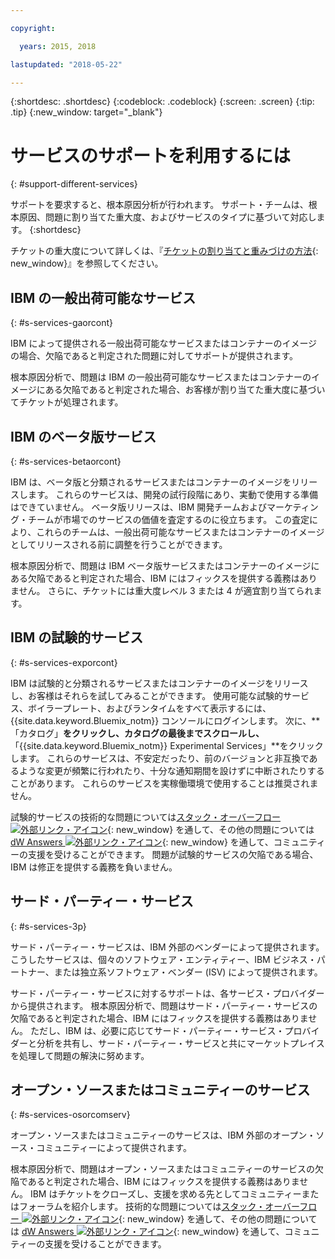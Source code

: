 ```yaml
---

copyright:

  years: 2015, 2018

lastupdated: "2018-05-22"

---
```


{:shortdesc: .shortdesc}
{:codeblock: .codeblock}
{:screen: .screen}
{:tip: .tip}
{:new_window: target="_blank"}


# サービスのサポートを利用するには
{: #support-different-services}

サポートを要求すると、根本原因分析が行われます。 サポート・チームは、根本原因、問題に割り当てた重大度、およびサービスのタイプに基づいて対応します。
{:shortdesc}

チケットの重大度について詳しくは、『[チケットの割り当てと重みづけの方法](/docs/get-support/ticketweight.html#support-ticket-severity){: new_window}』を参照してください。

## IBM の一般出荷可能なサービス
{: #s-services-gaorcont}

IBM によって提供される一般出荷可能なサービスまたはコンテナーのイメージの場合、欠陥であると判定された問題に対してサポートが提供されます。

根本原因分析で、問題は IBM の一般出荷可能なサービスまたはコンテナーのイメージにある欠陥であると判定された場合、お客様が割り当てた重大度に基づいてチケットが処理されます。

## IBM のベータ版サービス
{: #s-services-betaorcont}

IBM は、ベータ版と分類されるサービスまたはコンテナーのイメージをリリースします。 これらのサービスは、開発の試行段階にあり、実動で使用する準備はできていません。 ベータ版リリースは、IBM 開発チームおよびマーケティング・チームが市場でのサービスの価値を査定するのに役立ちます。 この査定により、これらのチームは、一般出荷可能なサービスまたはコンテナーのイメージとしてリリースされる前に調整を行うことができます。

根本原因分析で、問題は IBM ベータ版サービスまたはコンテナーのイメージにある欠陥であると判定された場合、IBM にはフィックスを提供する義務はありません。 さらに、チケットには重大度レベル 3 または 4 が適宜割り当てられます。

## IBM の試験的サービス
{: #s-services-exporcont}

IBM は試験的と分類されるサービスまたはコンテナーのイメージをリリースし、お客様はそれらを試してみることができます。 使用可能な試験的サービス、ボイラープレート、およびランタイムをすべて表示するには、{{site.data.keyword.Bluemix_notm}} コンソールにログインします。  次に、**「カタログ」**をクリックし、カタログの最後までスクロールし、**「{{site.data.keyword.Bluemix_notm}} Experimental Services」**をクリックします。 これらのサービスは、不安定だったり、前のバージョンと非互換であるような変更が頻繁に行われたり、十分な通知期間を設けずに中断されたりすることがあります。 これらのサービスを実稼働環境で使用することは推奨されません。

試験的サービスの技術的な問題については[スタック・オーバーフロー ![外部リンク・アイコン](../icons/launch-glyph.svg "外部リンク・アイコン")](http://stackoverflow.com/questions/tagged/ibm-bluemix){: new_window} を通して、その他の問題については [dW Answers ![外部リンク・アイコン](../icons/launch-glyph.svg "外部リンク・アイコン")](https://developer.ibm.com/answers/smart-spaces/12/bluemix.html){: new_window} を通して、コミュニティーの支援を受けることができます。 問題が試験的サービスの欠陥である場合、IBM は修正を提供する義務を負いません。

## サード・パーティー・サービス
{: #s-services-3p}

サード・パーティー・サービスは、IBM 外部のベンダーによって提供されます。 こうしたサービスは、個々のソフトウェア・エンティティー、IBM ビジネス・パートナー、または独立系ソフトウェア・ベンダー (ISV) によって提供されます。

サード・パーティー・サービスに対するサポートは、各サービス・プロバイダーから提供されます。 根本原因分析で、問題はサード・パーティー・サービスの欠陥であると判定された場合、IBM にはフィックスを提供する義務はありません。 ただし、IBM は、必要に応じてサード・パーティー・サービス・プロバイダーと分析を共有し、サード・パーティー・サービスと共にマーケットプレイスを処理して問題の解決に努めます。

## オープン・ソースまたはコミュニティーのサービス
{: #s-services-osorcomserv}

オープン・ソースまたはコミュニティーのサービスは、IBM 外部のオープン・ソース・コミュニティーによって提供されます。

根本原因分析で、問題はオープン・ソースまたはコミュニティーのサービスの欠陥であると判定された場合、IBM にはフィックスを提供する義務はありません。 IBM はチケットをクローズし、支援を求める先としてコミュニティーまたはフォーラムを紹介します。 技術的な問題については[スタック・オーバーフロー ![外部リンク・アイコン](../icons/launch-glyph.svg "外部リンク・アイコン")](http://stackoverflow.com/questions/tagged/ibm-bluemix){: new_window} を通して、その他の問題については [dW Answers ![外部リンク・アイコン](../icons/launch-glyph.svg "外部リンク・アイコン")](https://developer.ibm.com/answers/smart-spaces/12/bluemix.html){: new_window} を通して、コミュニティーの支援を受けることができます。
